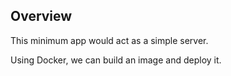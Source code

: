 ## Overview

This minimum app would act as a simple server.

Using Docker, we can build an image and deploy it.
